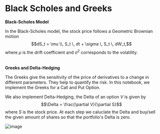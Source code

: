 # Black Scholes and Greeks

**Black-Scholes Model**

In the Black-Scholes model, the stock price follows a Geometric Brownian motion
$$dS_t = \mu \\, S_t \, dt + \sigma \, S_t \, dW_t,$$
where $\mu$ is the drift coefficient and $\sigma^2$ corresponds to the volatility. \
\
\
**Greeks and Delta-Hedging**

The Greeks give the sensitivity of the price of derivatives to a change in different parameters. They help to quantify the risk. In this notebook, we implement the Greeks for a Call and Put Option.

We also implement Delta-Hedging, the Delta of an option $V$ is given by
$$\Delta = \frac{\partial V}{\partial S}$$
where $S$ is the stock price. At each step we caluclate the Delta and buy/sell the given amount of shares so that the portfolio's Delta is zero.

![image](https://github.com/alexisdpc/Black-Scholes-and-Greeks/assets/124795834/13b9e5cb-d120-4294-8a57-63a870ce44a7)

